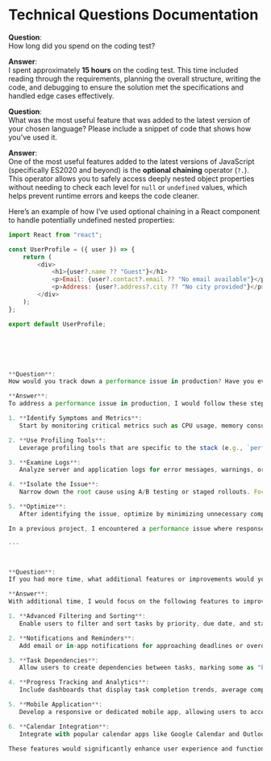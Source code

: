 # Technical Questions Documentation


**Question**:  
How long did you spend on the coding test?

**Answer**:  
I spent approximately **15 hours** on the coding test. This time included reading through the requirements, planning the overall structure, writing the code, and debugging to ensure the solution met the specifications and handled edge cases effectively.




**Question**:  
What was the most useful feature that was added to the latest version of your chosen language? Please include a snippet of code that shows how you've used it.

**Answer**:  
One of the most useful features added to the latest versions of JavaScript (specifically ES2020 and beyond) is the **optional chaining** operator (`?.`). This operator allows you to safely access deeply nested object properties without needing to check each level for `null` or `undefined` values, which helps prevent runtime errors and keeps the code cleaner.

Here’s an example of how I’ve used optional chaining in a React component to handle potentially undefined nested properties:

```javascript
import React from "react";

const UserProfile = ({ user }) => {
	return (
		<div>
			<h1>{user?.name ?? "Guest"}</h1>
			<p>Email: {user?.contact?.email ?? "No email available"}</p>
			<p>Address: {user?.address?.city ?? "No city provided"}</p>
		</div>
	);
};

export default UserProfile;






**Question**:  
How would you track down a performance issue in production? Have you ever had to do this?

**Answer**:  
To address a performance issue in production, I would follow these steps:

1. **Identify Symptoms and Metrics**:  
   Start by monitoring critical metrics such as CPU usage, memory consumption, response times, and error rates. This helps pinpoint areas of abnormal behavior and guides the investigation.

2. **Use Profiling Tools**:  
   Leverage profiling tools that are specific to the stack (e.g., `perf` for Linux, `gprof` for C++ code, or application monitoring platforms like New Relic, Dynatrace, or Prometheus). These tools reveal bottlenecks and performance hotspots in the application.

3. **Examine Logs**:  
   Analyze server and application logs for error messages, warnings, or unusual patterns, especially those indicating extended processing times. Logs can reveal problematic code paths or resource-intensive functions.

4. **Isolate the Issue**:  
   Narrow down the root cause using A/B testing or staged rollouts. Focusing on recent changes, if the issue is new, can help identify the specific trigger.

5. **Optimize**:  
   After identifying the issue, optimize by minimizing unnecessary computations, refining database queries, or refactoring code to enhance efficiency.

In a previous project, I encountered a performance issue where response times started increasing due to unoptimized database queries. By indexing key fields and simplifying query logic, I was able to restore acceptable performance levels.

---



**Question**:  
If you had more time, what additional features or improvements would you consider adding to the task management application?

**Answer**:  
With additional time, I would focus on the following features to improve the task management application:

1. **Advanced Filtering and Sorting**:  
   Enable users to filter and sort tasks by priority, due date, and status, enhancing usability and efficiency in managing tasks.

2. **Notifications and Reminders**:  
   Add email or in-app notifications for approaching deadlines or overdue tasks to keep users informed and engaged.

3. **Task Dependencies**:  
   Allow users to create dependencies between tasks, marking some as "blocked" until prerequisite tasks are completed. This helps users plan and manage complex projects effectively.

4. **Progress Tracking and Analytics**:  
   Include dashboards that display task completion trends, average completion times, and other productivity insights.

5. **Mobile Application**:  
   Develop a responsive or dedicated mobile app, allowing users to access and manage tasks on the go.

6. **Calendar Integration**:  
   Integrate with popular calendar apps like Google Calendar and Outlook, enabling seamless task management across platforms.

These features would significantly enhance user experience and functionality, making the application more versatile and user-friendly.
